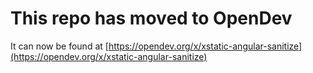 # This repo has moved to OpenDev

It can now be found at [https://opendev.org/x/xstatic-angular-sanitize](https://opendev.org/x/xstatic-angular-sanitize)
